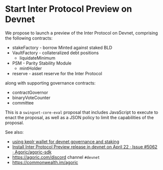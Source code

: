 # Start Inter Protocol Preview on Devnet

We propose to launch a preview of the Inter Protocol on Devnet,
comprising the following contracts:

  - stakeFactory - borrow Minted against staked BLD
  - VaultFactory - collateralized debt positions
    - liquidateMinimum
  - PSM - Parity Stability Module
    - mintHolder
  - reserve - asset reserve for the Inter Protocol

along with supporting governance contracts:
  - contractGovernor
  - binaryVoteCounter
  - committee

This is a `swingset-core-eval` proposal that includes JavaScript to execute to enact the proposal, as well as a JSON policy to limit the capabilities of the proposal.

See also:
 - [using keplr wallet for devnet governance and staking](https://github.com/Agoric/documentation/issues/668)
 - [Install Inter Protocol Preview release in devnet on April 22 · Issue \#5062 · Agoric/agoric\-sdk](https://github.com/Agoric/agoric-sdk/issues/5062)
 - https://agoric.com/discord channel `#devnet`
 - https://commonwealth.im/agoric
